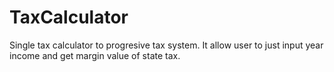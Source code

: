 <h1>TaxCalculator</h1>
Single tax calculator to progresive tax system.
It allow user to just input year income and get margin value of state tax.
